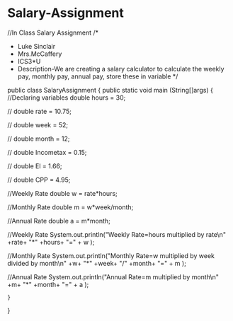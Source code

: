 # Salary-Assignment
//In Class Salary Assignment
/*
 * Luke Sinclair
 * Mrs.McCaffery
 * ICS3*U
 * Description-We are creating a salary calculator to calculate the weekly pay, monthly pay, annual pay, store these in variable 
 */

public class SalaryAssignment
{
  public static void main (String[]args)
  {
   //Declaring variables
   double hours = 30; 
   
   //
   double rate = 10.75;
  
   //
   double week = 52;
  
   //
   double month = 12;
  
   //
   double Incometax = 0.15;
   
   //
   double El = 1.66;
   
   //
   double CPP = 4.95;
   
   //Weekly Rate
   double w = rate*hours;
     
   //Monthly Rate
   double m = w*week/month;
   
   //Annual Rate
   double a = m*month;

   //Weekly Rate
   System.out.println("Weekly Rate=hours multiplied by rate\n" +rate+ "*" +hours+ "=" + w );
    
   //Monthly Rate
   System.out.println("Monthly Rate=w multiplied by week divided by month\n" +w+ "*" +week+ "/" +month+ "=" + m );
     
   //Annual Rate
   System.out.println("Annual Rate=m multiplied by month\n" +m+ "*" +month+ "=" + a );
   
    }
  }
